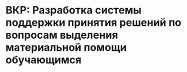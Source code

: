 # ВКР: Разработка системы поддержки принятия решений по вопросам выделения материальной помощи обучающимся
